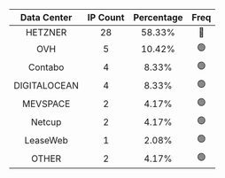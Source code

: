 | Data Center | IP Count | Percentage | Freq |
|:------------:|:--------:|:-----------:|:-----:|
| HETZNER | 28 | 58.33% | 🔴 |
| OVH | 5 | 10.42% | 🟢 |
| Contabo | 4 | 8.33% | 🟢 |
| DIGITALOCEAN | 4 | 8.33% | 🟢 |
| MEVSPACE | 2 | 4.17% | 🟢 |
| Netcup | 2 | 4.17% | 🟢 |
| LeaseWeb | 1 | 2.08% | 🟢 |
| OTHER | 2 | 4.17% | 🟢 |
